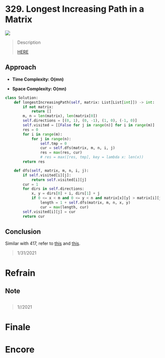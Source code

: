# 329. Longest Increasing Path in a Matrix

![](https://img.shields.io/badge/Difficulty-Hard-%23d9534f)

> Description
> 
> [HERE](https://leetcode.com/problems/longest-increasing-path-in-a-matrix/)

## Approach


- **Time Complexity: O(mn)**

- **Space Complexity: O(mn)**

```python
class Solution:
    def longestIncreasingPath(self, matrix: List[List[int]]) -> int:
        if not matrix:
            return []
        m, n = len(matrix), len(matrix[0])
        self.directions = [(0, 1), (0, -1), (1, 0), (-1, 0)]
        self.visited = [[False for j in range(n)] for i in range(m)]
        res = 0
        for i in range(m):
            for j in range(n):
                self.tmp = 0
                cur = self.dfs(matrix, m, n, i, j)
                res = max(res, cur)
                # res = max([res, tmp], key = lambda x: len(x)) 
        return res

    def dfs(self, matrix, m, n, i, j):
        if self.visited[i][j]:
            return self.visited[i][j]
        cur = 1
        for dirs in self.directions:
            x, y = dirs[0] + i, dirs[1] + j
            if 0 <= x < m and 0 <= y < n and matrix[x][y] > matrix[i][j]:
                length = 1 + self.dfs(matrix, m, n, x, y)
                cur = max(length, cur)
        self.visited[i][j] = cur
        return cur
```


## Conclusion

Similar with 417, refer to [this](https://leetcode.com/problems/pacific-atlantic-water-flow/discuss/90739/Python-DFS-bests-85.-Tips-for-all-DFS-in-matrix-question.) and [this](https://leetcode.com/problems/pacific-atlantic-water-flow/discuss/438276/Python-beats-98.-DFS-template-for-Matrix).

> 1/31/2021

# Refrain

## Note

```python

```

> 1//2021

# Finale

# Encore